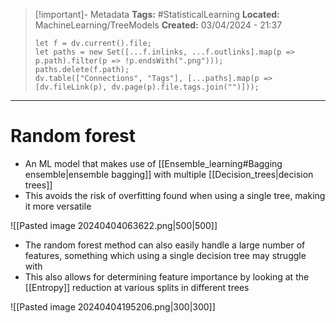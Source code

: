 > [!important]- Metadata
> **Tags:** #StatisticalLearning 
> **Located:** MachineLearning/TreeModels
> **Created:** 03/04/2024 - 21:37
> ```dataviewjs
> let f = dv.current().file;
> let paths = new Set([...f.inlinks, ...f.outlinks].map(p => p.path).filter(p => !p.endsWith(".png")));
> paths.delete(f.path);
> dv.table(["Connections", "Tags"], [...paths].map(p => [dv.fileLink(p), dv.page(p).file.tags.join("")]));
> ```

___
# Random forest
- An ML model that makes use of [[Ensemble_learning#Bagging ensemble|ensemble bagging]] with multiple [[Decision_trees|decision trees]] 
- This avoids the risk of overfitting found when using a single tree, making it more versatile 


![[Pasted image 20240404063622.png|500|500]]

- The random forest method can also easily handle a large number of features, something which using a single decision tree may struggle with 
-  This also allows for determining  feature importance by looking at the [[Entropy]] reduction at various splits in different trees

![[Pasted image 20240404195206.png|300|300]]